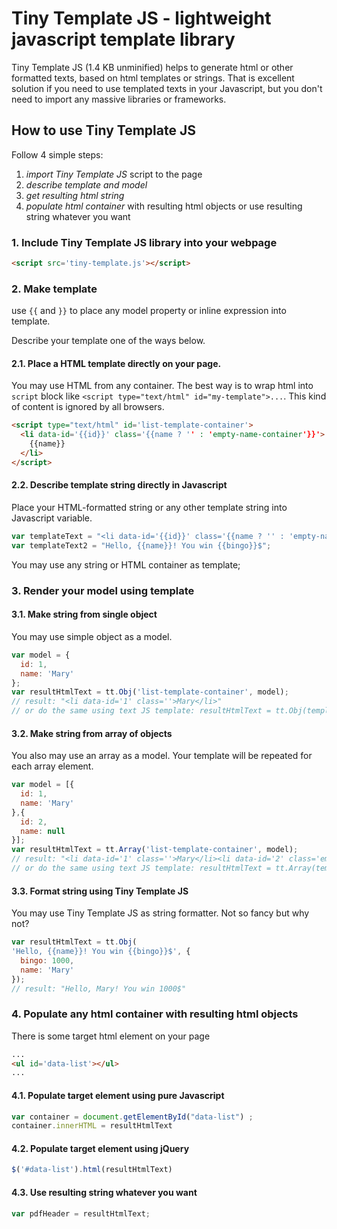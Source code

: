 # Tiny Template JS - lightweight javascript template library
Tiny Template JS (1.4 KB unminified) helps to generate html or other formatted texts, based on html templates or strings.
That is excellent solution if you need to use templated texts in your Javascript, but you don't need to import any massive libraries or frameworks.

## How to use Tiny Template JS
Follow 4 simple steps:
1. *import Tiny Template JS* script to the page
1. *describe template and model*
1. *get resulting html string*
1. *populate html container* with resulting html objects or use resulting string whatever you want

### 1. Include Tiny Template JS library into your webpage
```html
<script src='tiny-template.js'></script>
```
### 2. Make template 
use `{{` and `}}` to place any model property or inline expression into template.

Describe your template one of the ways below.
#### 2.1. Place a HTML template directly on your page. 
You may use HTML from any container. The best way is to wrap html into `script` block like `<script type="text/html" id="my-template">...`. This kind of content is ignored by all browsers.
```html
<script type="text/html" id='list-template-container'>
  <li data-id='{{id}}' class='{{name ? '' : 'empty-name-container'}}'>
    {{name}}
  </li>
</script>
```
#### 2.2. Describe template string directly in Javascript 
Place your HTML-formatted string or any other template string into Javascript variable.
```javascript
var templateText = "<li data-id='{{id}}' class='{{name ? '' : 'empty-name-container'}}'>{{name}}</li>";
var templateText2 = "Hello, {{name}}! You win {{bingo}}$";
```
You may use any string or HTML container as template;
### 3. Render your model using template 
  #### 3.1. Make string from single object  
  You may use simple object as a model.
  ```javascript
  var model = {
    id: 1,
    name: 'Mary'
  };
  var resultHtmlText = tt.Obj('list-template-container', model);
  // result: "<li data-id='1' class=''>Mary</li>"
  // or do the same using text JS template: resultHtmlText = tt.Obj(templateText, model); 
  ```
  #### 3.2. Make string from array of objects
  You also may use an array as a model. Your template will be repeated for each array element.
  ```javascript
  var model = [{
    id: 1,
    name: 'Mary'
  },{
    id: 2,
    name: null
  }];
  var resultHtmlText = tt.Array('list-template-container', model);
  // result: "<li data-id='1' class=''>Mary</li><li data-id='2' class='empty-name-container'></li>"
  // or do the same using text JS template: resultHtmlText = tt.Array(templateText2, model); 
  ```
  #### 3.3. Format string using Tiny Template JS
  You may use Tiny Template JS as string formatter. Not so fancy but why not?
  ```javascript
  var resultHtmlText = tt.Obj(
  'Hello, {{name}}! You win {{bingo}}$', {
    bingo: 1000,
    name: 'Mary'
  });
  // result: "Hello, Mary! You win 1000$"
  ```
### 4. Populate any html container with resulting html objects
There is some target html element on your page
```html
...
<ul id='data-list'></ul>
...
```
#### 4.1. Populate target element using pure Javascript
```javascript
var container = document.getElementById("data-list") ;
container.innerHTML = resultHtmlText
```
#### 4.2. Populate target element using jQuery
```javascript
$('#data-list').html(resultHtmlText)
```
#### 4.3. Use resulting string whatever you want
```javascript
var pdfHeader = resultHtmlText;
```
